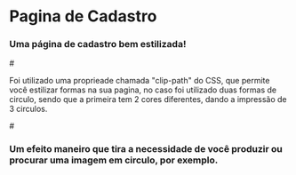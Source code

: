 <h1>Pagina de Cadastro</h1>
<h3>Uma página de cadastro bem estilizada!</h3>
#
<p>Foi utilizado uma proprieade chamada "clip-path" do CSS, que permite você estilizar formas na sua pagina, no caso foi utilizado duas formas de circulo, sendo que a primeira tem 2 cores diferentes, dando a impressão de 3 circulos. </p>
#
<h3>Um efeito maneiro que tira a necessidade de você produzir ou procurar uma imagem em circulo, por exemplo.</h3>

